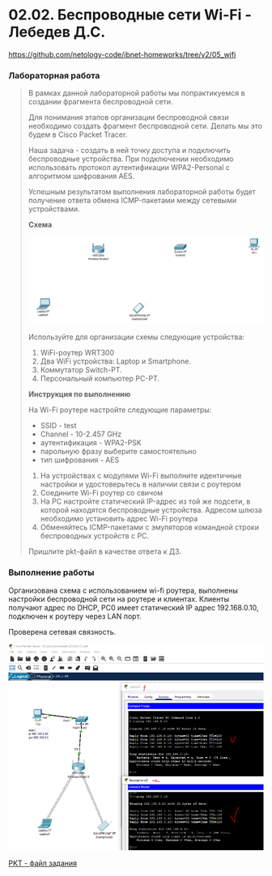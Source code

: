 # 02.02. Беспроводные сети Wi-Fi - Лебедев Д.С.
https://github.com/netology-code/ibnet-homeworks/tree/v2/05_wifi
### Лабораторная работа

> В рамках данной лабораторной работы мы попрактикуемся в создании фрагмента беспроводной сети.
> 
> Для понимания этапов организации беспроводной связи необходимо создать фрагмент беспроводной сети. Делать мы это будем в Cisco Packet Tracer.
> 
> Наша задача - создать в ней точку доступа и подключить беспроводные устройства. При подключении необходимо использовать протокол аутентификации WPA2-Personal с алгоритмом шифрования AES.
> 
> Успешным результатом выполнения лабораторной работы будет получение ответа обмена ICMP-пакетами между сетевыми устройствами.
> 
> **Схема**
> 
> ![](_att/020202/020202-00.png)
> 
> Используйте для организации схемы следующие устройства:
> 1. WiFi-роутер WRT300
> 2. Два WiFi устройства: Laptop и Smartphone.
> 3. Коммутатор Switch-PT.
> 4. Персональный компьютер PC-PT.
> 
> **Инструкция по выполнению**
> 
> На Wi-Fi роутере настройте следующие параметры:
> - SSID - test
> - Channel - 10-2.457 GHz
> - аутентификация - WPA2-PSK
> - парольную фразу выберите самостоятельно
> - тип шифрования - AES
> 1. На устройствах с модулями Wi-Fi выполните идентичные настройки и удостоверьтесь в наличии связи с роутером
> 2. Соедините Wi-Fi роутер cо свичом
> 3. На PC настройте статический IP-адрес из той же подсети, в которой находятся беспроводные устройства. Адресом шлюза необходимо установить адрес Wi-Fi роутера
> 4. Обменяйтесь ICMP-пакетами с эмуляторов командной строки беспроводных устройств с PC.
> 
> Пришлите pkt-файл в качестве ответа к ДЗ.

### Выполнение работы

Организована схема с использованием wi-fi роутера, выполнены настройки беспроводной сети на роутере и клиентах. Клиенты получают адрес по DHCP, PC0 имеет статический IP адрес 192.168.0.10, подключен к роутеру через LAN порт.

Проверена сетевая связность.

![](_att/020202/020202-01.png)  

[PKT - файл задания](_att/020202/020202-01.pkt)
